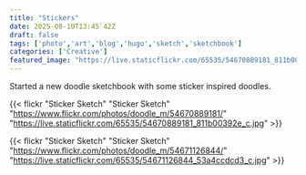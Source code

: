 ```yaml
---
title: "Stickers"
date: 2025-08-10T13:45`42Z
draft: false
tags: ['photo','art','blog','hugo','sketch','sketchbook']
categories: ['Creative']
featured_image: "https://live.staticflickr.com/65535/54670889181_811b00392e_c.jpg"
---
```


Started a new doodle sketchbook with some sticker inspired doodles.

{{< flickr "Sticker Sketch"
           "Sticker Sketch"
           "https://www.flickr.com/photos/doodle_m/54670889181/"
           "https://live.staticflickr.com/65535/54670889181_811b00392e_c.jpg" >}}

{{< flickr "Sticker Sketch"
           "Sticker Sketch"
           "https://www.flickr.com/photos/doodle_m/54671126844/"
           "https://live.staticflickr.com/65535/54671126844_53a4ccdcd3_c.jpg" >}}

